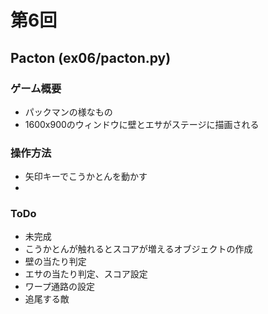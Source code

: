 # 第6回
## Pacton (ex06/pacton.py)
### ゲーム概要
- パックマンの様なもの
- 1600x900のウィンドウに壁とエサがステージに描画される

### 操作方法
- 矢印キーでこうかとんを動かす
- 
### ToDo
- 未完成
- こうかとんが触れるとスコアが増えるオブジェクトの作成
- 壁の当たり判定
- エサの当たり判定、スコア設定
- ワープ通路の設定
- 追尾する敵
